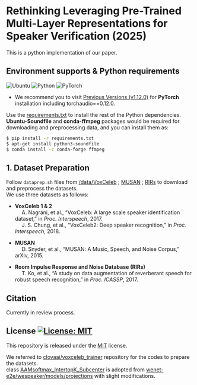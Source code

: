 # Rethinking Leveraging Pre-Trained Multi-Layer Representations for Speaker Verification (2025)

This is a python implementation of our paper.



## Environment supports & Python requirements
![Ubuntu](https://img.shields.io/badge/Ubuntu-20.04+-E95420?style=for-the-badge&logo=ubuntu&logoColor=E95420)
![Python](https://img.shields.io/badge/Python-3.8.8-3670A0?style=for-the-badge&logo=python&logoColor=ffdd54)
![PyTorch](https://img.shields.io/badge/PyTorch-1.12.0-%23EE4C2C?style=for-the-badge&logo=PyTorch&logoColor=%23EE4C2C)   
* We recommend you to visit [Previous Versions (v1.12.0)](https://pytorch.org/get-started/previous-versions/#v1120) for **PyTorch** installation including torchaudio==0.12.0.

Use the [requirements.txt](/requirements.txt) to install the rest of the Python dependencies.   
**Ubuntu-Soundfile** and **conda-ffmpeg** packages would be required for downloading and preprocessing data, and you can install them as:

```bash
$ pip install -r requirements.txt
$ apt-get install python3-soundfile
$ conda install -c conda-forge ffmpeg
```

## 1. Dataset Preparation
Follow ```dataprep.sh``` files from [/data/VoxCeleb](/data/VoxCeleb) ; [MUSAN](/data/MUSAN) ; [RIRs](/data/RIRs) to download and preprocess the datasets.  
We use three datasets as follows:  

* **VoxCeleb 1 & 2**  
  A. Nagrani, et al., “VoxCeleb: A large scale speaker identification dataset,” in _Proc. Interspeech_, 2017.  
  J. S. Chung, et al., “VoxCeleb2: Deep speaker recognition,” in _Proc. Interspeech_, 2018.
  
* **MUSAN**  
  D. Snyder, et al., “MUSAN: A Music, Speech, and Noise Corpus,” arXiv, 2015.  

* **Room Impulse Response and Noise Database (RIRs)**  
  T. Ko, et al., “A study on data augmentation of reverberant speech for robust speech recognition,” in _Proc. ICASSP_, 2017.


## Citation
Currently in review process.

## License [![License: MIT](https://img.shields.io/badge/License-MIT-yellow.svg)](https://opensource.org/licenses/MIT)
This repository is released under the [MIT](https://choosealicense.com/licenses/mit/) license.

We referred to [clovaai/voxceleb_trainer](https://github.com/clovaai/voxceleb_trainer) repository for the codes to prepare the datasets.  
class [AAMsoftmax_IntertopK_Subcenter](/src/loss.py) is adopted from [wenet-e2e/wespeaker/models/projections](https://github.com/wenet-e2e/wespeaker/blob/c9ec537b53fe1e04525be74b2550ee95bed3a891/wespeaker/models/projections.py#L243) with slight modifications.
